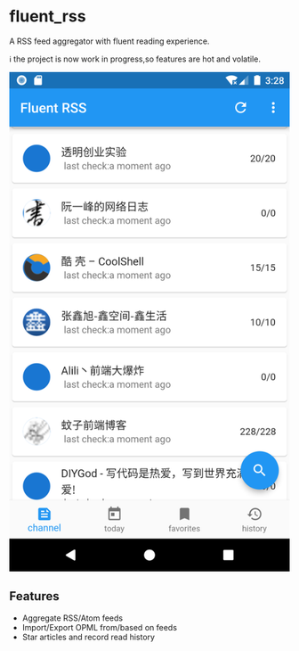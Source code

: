 # fluent_rss

A RSS feed aggregator with fluent reading experience.

:information_source: the project is now work in progress,so features are hot and volatile.

![home page](docs/images/home.png)
## Features
- Aggregate RSS/Atom feeds 
- Import/Export OPML from/based on feeds
- Star articles and record read history






